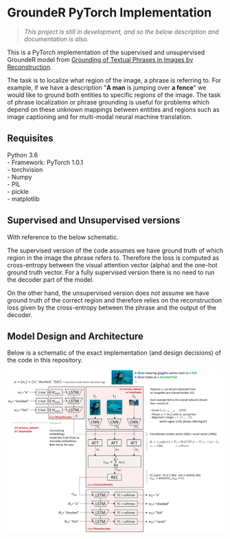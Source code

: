 # GroundeR PyTorch Implementation
>*This project is still in development, and so the below description and documentation is also.*

This is a PyTorch implementation of the supervised and unsupervised GroundeR model from [Grounding of Textual Phrases in Images by Reconstruction](https://arxiv.org/pdf/1511.03745.pdf).

The task is to localize what region of the image, a phrase is referring to. For example, if we have a description "**A man** is jumping over **a fence**" we would like to ground both entities to specific regions of the image. The task of phrase localization or phrase grounding is useful for problems which depend on these unknown mappings between entities and regions such as image captioning and for multi-modal neural machine translation.

## Requisites
Python 3.6  
\- Framework: PyTorch 1.0.1  
\- torchvision  
\- Numpy  
\- PIL  
\- pickle  
\- matplotlib  

## Supervised and Unsupervised versions
With reference to the below schematic.

The supervised version of the code assumes we have ground truth of which region in the image the phrase refers to. Therefore the loss is computed as cross-entropy between the visual attention vector (alpha) and the one-hot ground truth vector. For a fully supervised version there is no need to run the decoder part of the model.

On the other hand, the unsupervised version does not assume we have ground truth of the correct region and therefore relies on the reconstruction loss given by the cross-entropy between the phrase and the output of the decoder.

## Model Design and Architecture
Below is a schematic of the exact implementation (and design decisions) of the code in this repository.

<p align="center">
 <img src="images/schematic.png">
</p>
